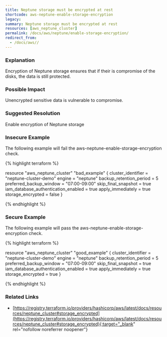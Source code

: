 ```yaml
---
title: Neptune storage must be encrypted at rest
shortcode: aws-neptune-enable-storage-encryption
legacy: 
summary: Neptune storage must be encrypted at rest 
resources: [aws_neptune_cluster] 
permalink: /docs/aws/neptune/enable-storage-encryption/
redirect_from: 
  - /docs/aws//
---
```


### Explanation

Encryption of Neptune storage ensures that if their is compromise of the disks, the data is still protected.

### Possible Impact
Unencrypted sensitive data is vulnerable to compromise.

### Suggested Resolution
Enable encryption of Neptune storage


### Insecure Example

The following example will fail the aws-neptune-enable-storage-encryption check.

{% highlight terraform %}

resource "aws_neptune_cluster" "bad_example" {
  cluster_identifier                  = "neptune-cluster-demo"
  engine                              = "neptune"
  backup_retention_period             = 5
  preferred_backup_window             = "07:00-09:00"
  skip_final_snapshot                 = true
  iam_database_authentication_enabled = true
  apply_immediately                   = true
  storage_encrypted = false
}

{% endhighlight %}



### Secure Example

The following example will pass the aws-neptune-enable-storage-encryption check.

{% highlight terraform %}

resource "aws_neptune_cluster" "good_example" {
  cluster_identifier                  = "neptune-cluster-demo"
  engine                              = "neptune"
  backup_retention_period             = 5
  preferred_backup_window             = "07:00-09:00"
  skip_final_snapshot                 = true
  iam_database_authentication_enabled = true
  apply_immediately                   = true
  storage_encrypted = true
}

{% endhighlight %}



### Related Links


- [https://registry.terraform.io/providers/hashicorp/aws/latest/docs/resources/neptune_cluster#storage_encrypted](https://registry.terraform.io/providers/hashicorp/aws/latest/docs/resources/neptune_cluster#storage_encrypted){:target="_blank" rel="nofollow noreferrer noopener"}


